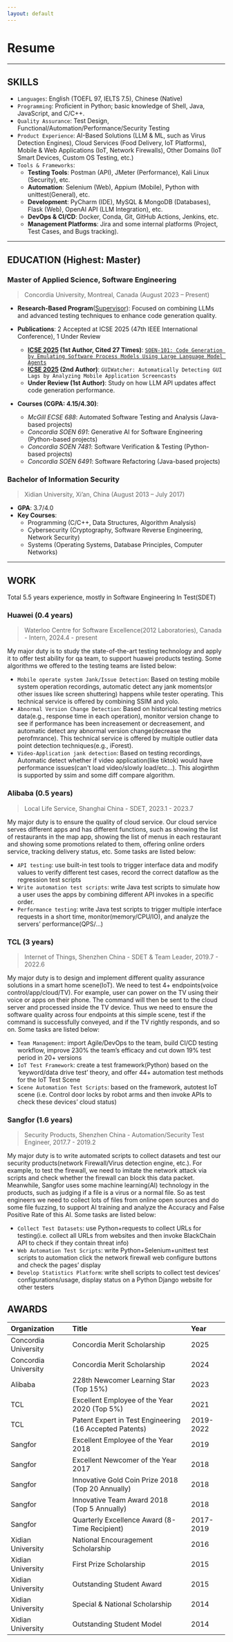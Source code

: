 ```yaml
---
layout: default
---
```


# Resume

---

## **SKILLS**

- `Languages`: English (TOEFL 97, IELTS 7.5), Chinese (Native)
- `Programming`: Proficient in Python; basic knowledge of Shell, Java, JavaScript, and C/C++.
- `Quality Assurance`: Test Design, Functional/Automation/Performance/Security Testing
- `Product Experience`: AI-Based Solutions (LLM & ML, such as Virus Detection Engines), Cloud Services (Food Delivery, IoT Platforms), Mobile & Web Applications (IoT, Network Firewalls), Other Domains (IoT Smart Devices, Custom OS Testing, etc.)
- `Tools & Frameworks`:
  - **Testing Tools**: Postman (API), JMeter (Performance), Kali Linux (Security), etc.
  - **Automation**: Selenium (Web), Appium (Mobile), Python with unittest(General), etc.
  - **Development**: PyCharm (IDE), MySQL & MongoDB (Databases), Flask (Web), OpenAI API (LLM Integration), etc.
  - **DevOps & CI/CD**: Docker, Conda, Git, GitHub Actions, Jenkins, etc.
  - **Management Platforms**: Jira and some internal platforms (Project, Test Cases, and Bugs tracking).

---

## **EDUCATION (Highest: Master)**

### **Master of Applied Science, Software Engineering**

> Concordia University, Montreal, Canada (August 2023 – Present)

- **Research-Based Program**([Supervisor](https://petertsehsun.github.io/)): Focused on combining LLMs and advanced testing techniques to enhance code generation quality.

- **Publications**: 2 Accepted at ICSE 2025 (47th IEEE International Conference), 1 Under Review
  - **[ICSE 2025](https://conf.researchr.org/track/icse-2025/icse-2025-research-track#Accepted-papers-First-and-Second-Cycle) (1st Author, Cited 27 Times)**: [`SOEN-101: Code Generation by Emulating Software Process Models Using Large Language Model Agents`](https://arxiv.org/abs/2403.15852)  
  - **[ICSE 2025](https://conf.researchr.org/track/icse-2025/icse-2025-software-engineering-in-practice#Accepted-Papers) (2nd Author)**: `GUIWatcher: Automatically Detecting GUI Lags by Analyzing Mobile Application Screencasts`  
  - **Under Review (1st Author)**: Study on how LLM API updates affect code generation performance.   

- **Courses (CGPA: 4.15/4.30)**:
  - *McGill ECSE 688*: Automated Software Testing and Analysis (Java-based projects)  
  - *Concordia SOEN 691*: Generative AI for Software Engineering (Python-based projects)  
  - *Concordia SOEN 7481*: Software Verification & Testing (Python-based projects)  
  - *Concordia SOEN 6491*: Software Refactoring (Java-based projects)  

### **Bachelor of Information Security**

> Xidian University, Xi’an, China (August 2013 – July 2017)

- **GPA**: 3.7/4.0  
- **Key Courses**:  
  - Programming (C/C++, Data Structures, Algorithm Analysis)  
  - Cybersecurity (Cryptography, Software Reverse Engineering, Network Security)  
  - Systems (Operating Systems, Database Principles, Computer Networks) 
  
---

## WORK 

Total 5.5 years experience, mostly in Software Engineering In Test(SDET)

### Huawei (0.4 years)

> Waterloo Centre for Software Excellence(2012 Laboratories), Canada - Intern, 2024.4 - present

My major duty is to study the state-of-the-art testing technology and apply it to offer test ability for qa team, to support huawei products testing. Some algorithms we offered to the testing teams are listed below:

* `Mobile operate system Jank/Issue Detection`: Based on testing mobile system operation recordings, automatic detect any jank moments(or other issues like screen shuttering) happens while tester operating. This technical service is offered by combining SSIM and yolo.
* `Abnormal Version Change Detection`: Based on historical testing metrics data(e.g., response time in each operation), monitor version change to see if performance has been increasement or decreasement, and automatic detect any abnormal version change(decrease the perofmrance). This technical service is offered by multiple outlier data point detection techniques(e.g., iForest).
* `Video-Application jank detection`: Based on testing recordings, Automatic detect whether if video application(like tiktok) would have performance issues(can't load video/slowly load/etc...). This alogirthm is supported by ssim and some diff compare algorithm.

### Alibaba (0.5 years)

> Local Life Service, Shanghai China - SDET, 2023.1 - 2023.7

My major duty is to ensure the quality of cloud service. Our cloud service serves different apps
and has different functions, such as showing the list of restaurants in the map app, showing the
list of menus in each restaurant and showing some promotions related to them, offering online
orders service, tracking delivery status, etc. Some tasks are listed below:

* `API testing`: use built-in test tools to trigger interface data and modify values to verify different test cases, record the correct dataflow as the regression test scripts
* `Write automation test scripts`: write Java test scripts to simulate how a user uses the apps by combining different API invokes in a specific order. 
* `Performance testing`: write Java test scripts to trigger multiple interface requests in a short time, monitor(memory/CPU/IO), and analyze the servers’ performance(QPS/…)

### TCL (3 years)

> Internet of Things, Shenzhen China - SDET & Team Leader, 2019.7 - 2022.6

My major duty is to design and implement different quality assurance solutions in a smart home
scene(IoT). We need to test 4+ endpoints(voice control/app/cloud/TV). For example, user can
power on the TV using their voice or apps on their phone. The command will then be sent to
the cloud server and processed inside the TV device. Thus we need to ensure the software
quality across four endpoints at this simple scene, test if the command is successfully
conveyed, and if the TV rightly responds, and so on. Some tasks are listed below:

* `Team Management`: import Agile/DevOps to the team, build CI/CD testing workflow, improve 230% the team’s efficacy and cut down 19% test period in 20+ versions
* `IoT Test Framework`: create a test framework(Python) based on the ‘keyword/data drive test’ theory, and offer 44+ automation test methods for the IoT Test Scene
* `Scene Automation Test Scripts`: based on the framework, autotest IoT scene (i.e. Control door locks by robot arms and then invoke APIs to check these devices’ cloud status)

### Sangfor (1.6 years)

> Security Products, Shenzhen China - Automation/Security Test Engineer, 2017.7 - 2019.2

My major duty is to write automated scripts to collect datasets and test our security
products(network Firewall/Virus detection engine, etc.). For example, to test the firewall, we
need to imitate the network attack via scripts and check whether the firewall can block this data
packet. Meanwhile, Sangfor uses some machine learning(AI) technology in the products, such
as judging if a file is a virus or a normal file. So as test engineers we need to collect lots of files
from online open sources and do some file fuzzing, to support AI training and analyze the
Accuracy and False Positive Rate of this AI. Some tasks are listed below:

* `Collect Test Datasets`: use Python+requests to collect URLs for testing(i.e. collect all URLs from websites and then invoke BlackChain API to check if they contain threat info)
* `Web Automation Test Scripts`: write Python+Selenium+unittest test scripts to automation click the network firewall web configure buttons and check the pages’ display
* `Develop Statistics Platform`: write shell scripts to collect test devices’ configurations/usage, display status on a Python Django website for other testers

## **AWARDS**

| Organization         | Title                                                   | Year      |
|:---------------------|:--------------------------------------------------------|:----------|
| Concordia University | Concordia Merit Scholarship                             | 2025      |
| Concordia University | Concordia Merit Scholarship                             | 2024      |
| Alibaba              | 228th Newcomer Learning Star (Top 15%)                  | 2023      |
| TCL                  | Excellent Employee of the Year 2020 (Top 5%)            | 2021      |
| TCL                  | Patent Expert in Test Engineering (16 Accepted Patents) | 2019-2022 |
| Sangfor              | Excellent Employee of the Year 2018                     | 2019      |
| Sangfor              | Excellent Newcomer of the Year 2017                     | 2018      |
| Sangfor              | Innovative Gold Coin Prize 2018 (Top 20 Annually)       | 2018      |
| Sangfor              | Innovative Team Award 2018 (Top 5 Annually)             | 2018      |
| Sangfor              | Quarterly Excellence Award (8-Time Recipient)           | 2017-2019 |
| Xidian University    | National Encouragement Scholarship                      | 2016      |
| Xidian University    | First Prize Scholarship                                 | 2015      |
| Xidian University    | Outstanding Student Award                               | 2015      |
| Xidian University    | Special & National Scholarship                          | 2014      |
| Xidian University    | Outstanding Student Model                               | 2014      |
